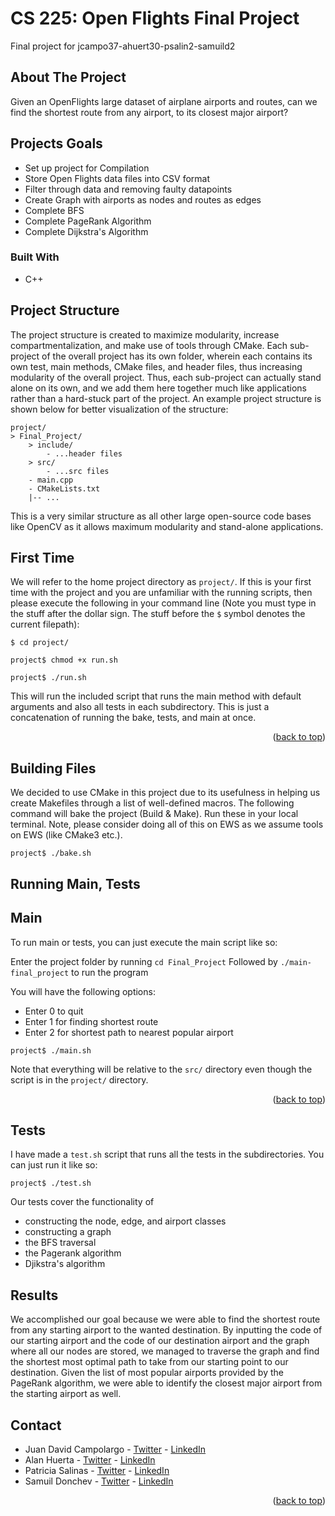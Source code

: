# CS 225: Open Flights Final Project
Final project for jcampo37-ahuert30-psalin2-samuild2


<!-- ABOUT THE PROJECT -->
## About The Project

Given an OpenFlights large dataset of airplane airports and routes, can we find the shortest route from any airport, to its closest major airport?


## Projects Goals
* Set up project for Compilation​
* Store Open Flights data files into CSV format​
* Filter through data and removing faulty datapoints​
* Create Graph with airports as nodes and routes as edges​
* Complete BFS​
* Complete PageRank Algorithm​
* Complete Dijkstra's Algorithm


### Built With

* C++


## Project Structure
The project structure is created to maximize modularity, increase compartmentalization, and make use of tools through CMake. Each sub-project of the overall project has its own folder, wherein each contains its own test, main methods, CMake files, and header files, thus increasing modularity of the overall project. Thus, each sub-project can actually stand alone on its own, and we add them here together much like applications rather than a hard-stuck part of the project. An example project structure is shown below for better visualization of the structure:
```
project/
> Final_Project/
    > include/
        - ...header files
    > src/
        - ...src files
    - main.cpp
    - CMakeLists.txt
    |-- ...
```

This is a very similar structure as all other large open-source code bases like OpenCV as it allows maximum modularity and stand-alone applications.


## First Time
We will refer to the home project directory as `project/`. If this is your first time with the project and you are unfamiliar with the running scripts, then please execute the following in your command line (Note you must type in the stuff after the dollar sign. The stuff before the `$` symbol denotes the current filepath):

`$ cd project/`

`project$ chmod +x run.sh`

`project$ ./run.sh`

This will run the included script that runs the main method with default arguments and also all tests in each subdirectory. This is just a concatenation of running the bake, tests, and main at once.

<p align="right">(<a href="#top">back to top</a>)</p>


## Building Files
We decided to use CMake in this project due to its usefulness in helping us create Makefiles through a list of well-defined macros. The following command will bake the project (Build & Make). Run these in your local terminal. Note, please consider doing all of this on EWS as we assume tools on EWS (like CMake3 etc.).

`project$ ./bake.sh`

## Running Main, Tests

## Main
To run main or tests, you can just execute the main script like so:

Enter the project folder by running `cd Final_Project`
Followed by `./main-final_project` to run the program

You will have the following options: 
* Enter 0 to quit
* Enter 1 for finding shortest route
* Enter 2 for shortest path to nearest popular airport

`project$ ./main.sh`

<!-- 
The main method also includes some additional input if you would like to play around with the inputs. You can run `./main -h` or `./main --help` for more information on the usage type. The result should print something like:

`Usage: ./main [nodes file] [edges file]`

For example, we provided a fake dataset so you could run the following:

`./main ../data/nodes.csv ../data/edges.csv` -->

Note that everything will be relative to the `src/` directory even though the script is in the `project/` directory.

<p align="right">(<a href="#top">back to top</a>)</p>


## Tests
I have made a `test.sh` script that runs all the tests in the subdirectories. You can just run it like so:

`project$ ./test.sh`

Our tests cover the functionality of
* constructing the node, edge, and airport classes 
* constructing a graph
* the BFS traversal
* the Pagerank algorithm
* Djikstra's algorithm

## Results
We accomplished our goal because we were able to find the shortest route from any starting airport to the wanted destination. By inputting the code of our starting airport and the code of our destination airport and the graph where all our nodes are stored, we managed to traverse the graph and find the shortest most optimal path to take from our starting point to our destination. Given the list of most popular airports provided by the PageRank algorithm, we were able to identify the closest major airport from the starting airport as well.


<!-- CONTACT -->
## Contact

- Juan David Campolargo - [Twitter](https://twitter.com/jdcampolargo) - [LinkedIn](https://linkedin.com/in/jdcampolargo)
- Alan Huerta - [Twitter](https://twitter.com/jdcampolargo) - [LinkedIn](https://linkedin.com/in/jdcampolargo) 
- Patricia Salinas - [Twitter](https://twitter.com/jdcampolargo) - [LinkedIn](https://linkedin.com/in/jdcampolargo) 
- Samuil Donchev - [Twitter](https://twitter.com/jdcampolargo) - [LinkedIn](https://linkedin.com/in/jdcampolargo) 

<p align="right">(<a href="#top">back to top</a>)</p>

